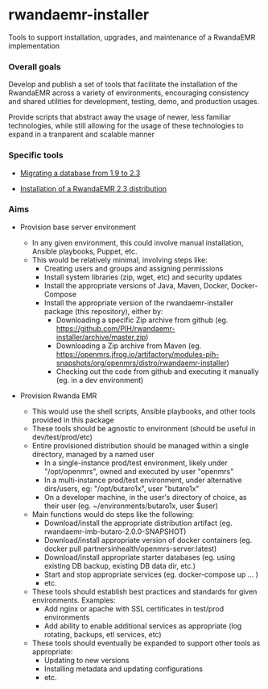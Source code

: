 # rwandaemr-installer

Tools to support installation, upgrades, and maintenance of a RwandaEMR implementation
 
### Overall goals

Develop and publish a set of tools that facilitate the installation of the RwandaEMR across a variety of
environments, encouraging consistency and shared utilities for development, testing, demo, and production usages.

Provide scripts that abstract away the usage of newer, less familiar technologies, while still
allowing for the usage of these technologies to expand in a tranparent and scalable manner

### Specific tools

* [Migrating a database from 1.9 to 2.3](docs/migration.md)

* [Installation of a RwandaEMR 2.3 distribution](docs/installation.md)

### Aims

* Provision base server environment
  * In any given environment, this could involve manual installation, Ansible playbooks, Puppet, etc.
  * This would be relatively minimal, involving steps like:
    * Creating users and groups and assigning permissions
    * Install system libraries (zip, wget, etc) and security updates
    * Install the appropriate versions of Java, Maven, Docker, Docker-Compose
    * Install the appropriate version of the rwandaemr-installer package (this repository), either by:
      * Downloading a specific Zip archive from github (eg. https://github.com/PIH/rwandaemr-installer/archive/master.zip)
      * Downloading a Zip archive from Maven (eg. https://openmrs.jfrog.io/artifactory/modules-pih-snapshots/org/openmrs/distro/rwandaemr-installer)
      * Checking out the code from github and executing it manually (eg. in a dev environment)

* Provision Rwanda EMR
  * This would use the shell scripts, Ansible playbooks, and other tools provided in this package
  * These tools should be agnostic to environment (should be useful in dev/test/prod/etc)
  * Entire provisioned distribution should be managed within a single directory, managed by a named user
    * In a single-instance prod/test environment, likely under "/opt/openmrs", owned and executed by user "openmrs"
    * In a multi-instance prod/test environment, under alternative dirs/users, eg: "/opt/butaro1x", user "butaro1x"
    * On a developer machine, in the user's directory of choice, as their user (eg. ~/environments/butaro1x, user $user)
  * Main functions would do steps like the following:
    * Download/install the appropriate distribution artifact (eg. rwandaemr-imb-butaro-2.0.0-SNAPSHOT)
    * Download/install appropriate version of docker containers (eg. docker pull partnersinhealth/openmrs-server:latest)
    * Download/install appropriate starter databases (eg. using existing DB backup, existing DB data dir, etc.)
    * Start and stop appropriate services (eg. docker-compose up ... )
    * etc.
  * These tools should establish best practices and standards for given environments.  Examples:
    * Add nginx or apache with SSL certificates in test/prod environments
    * Add ability to enable additional services as appropriate (log rotating, backups, etl services, etc)
  * These tools should eventually be expanded to support other tools as appropriate:
    * Updating to new versions
    * Installing metadata and updating configurations
    * etc.
